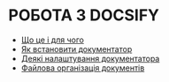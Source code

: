 # РОБОТА З DOCSIFY

- [Що це і для чого](what-is-it-for.md)
- [Як встановити документатор](install-tool.md)
- [Деякі налаштування документатора](setting-tool.md)
- [Файлова організація документів](docs-struct.md)

